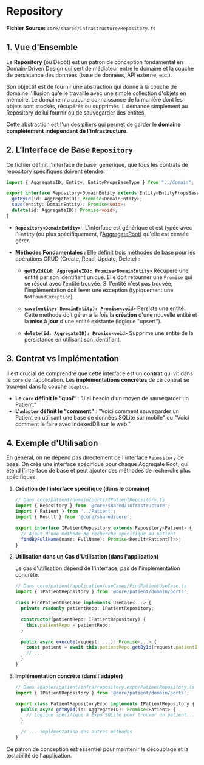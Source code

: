 # Repository

**Fichier Source:** `core/shared/infrastructure/Repository.ts`

## 1. Vue d'Ensemble

Le **Repository** (ou Dépôt) est un patron de conception fondamental en Domain-Driven Design qui sert de médiateur entre le domaine et la couche de persistance des données (base de données, API externe, etc.).

Son objectif est de fournir une abstraction qui donne à la couche de domaine l'illusion qu'elle travaille avec une simple collection d'objets en mémoire. Le domaine n'a aucune connaissance de la manière dont les objets sont stockés, récupérés ou supprimés. Il demande simplement au Repository de lui fournir ou de sauvegarder des entités.

Cette abstraction est l'un des piliers qui permet de garder le **domaine complètement indépendant de l'infrastructure**.

## 2. L'Interface de Base `Repository`

Ce fichier définit l'interface de base, générique, que tous les contrats de repository spécifiques doivent étendre.

```typescript
import { AggregateID, Entity, EntityPropsBaseType } from "../domain";

export interface Repository<DomainEntity extends Entity<EntityPropsBaseType>> {
  getById(id: AggregateID): Promise<DomainEntity>;
  save(entity: DomainEntity): Promise<void>;
  delete(id: AggregateID): Promise<void>;
}
```

- **`Repository<DomainEntity>`** : L'interface est générique et est typée avec l'`Entity` (ou plus spécifiquement, l'[AggregateRoot](../domain/common/AggregateRoot.md)) qu'elle est censée gérer.

- **Méthodes Fondamentales :** Elle définit trois méthodes de base pour les opérations CRUD (Create, Read, Update, Delete) :
    - **`getById(id: AggregateID): Promise<DomainEntity>`**
      Récupère une entité par son identifiant unique. Elle doit retourner une `Promise` qui se résout avec l'entité trouvée. Si l'entité n'est pas trouvée, l'implémentation doit lever une exception (typiquement une `NotFoundException`).

    - **`save(entity: DomainEntity): Promise<void>`**
      Persiste une entité. Cette méthode doit gérer à la fois la **création** d'une nouvelle entité et la **mise à jour** d'une entité existante (logique "upsert").

    - **`delete(id: AggregateID): Promise<void>`**
      Supprime une entité de la persistance en utilisant son identifiant.

## 3. Contrat vs Implémentation

Il est crucial de comprendre que cette interface est un **contrat** qui vit dans le `core` de l'application. Les **implémentations concrètes** de ce contrat se trouvent dans la couche `adapter`.

- **Le `core` définit le "quoi"** : "J'ai besoin d'un moyen de sauvegarder un Patient."
- **L'`adapter` définit le "comment"** : "Voici comment sauvegarder un Patient en utilisant une base de données SQLite sur mobile" ou "Voici comment le faire avec IndexedDB sur le web."

## 4. Exemple d'Utilisation

En général, on ne dépend pas directement de l'interface `Repository` de base. On crée une interface spécifique pour chaque Aggregate Root, qui étend l'interface de base et peut ajouter des méthodes de recherche plus spécifiques.

1.  **Création de l'interface spécifique (dans le domaine)**

    ```typescript
    // Dans core/patient/domain/ports/IPatientRepository.ts
    import { Repository } from '@core/shared/infrastructure';
    import { Patient } from '../Patient';
    import { Result } from '@core/shared/core';

    export interface IPatientRepository extends Repository<Patient> {
      // Ajout d'une méthode de recherche spécifique au patient
      findByFullName(name: FullName): Promise<Result<Patient[]>>;
    }
    ```

2.  **Utilisation dans un Cas d'Utilisation (dans l'application)**

    Le cas d'utilisation dépend de l'interface, pas de l'implémentation concrète.

    ```typescript
    // Dans core/patient/application/useCases/FindPatientUseCase.ts
    import { IPatientRepository } from '@core/patient/domain/ports';

    class FindPatientUseCase implements UseCase<...> {
      private readonly patientRepo: IPatientRepository;

      constructor(patientRepo: IPatientRepository) {
        this.patientRepo = patientRepo;
      }

      public async execute(request: ...): Promise<...> {
        const patient = await this.patientRepo.getById(request.patientId);
        // ...
      }
    }
    ```

3.  **Implémentation concrète (dans l'adapter)**

    ```typescript
    // Dans adapter/patient/infra/repository.expo/PatientRepository.ts
    import { IPatientRepository } from '@core/patient/domain/ports';

    export class PatientRepositoryExpo implements IPatientRepository {
      public async getById(id: AggregateID): Promise<Patient> {
        // Logique spécifique à Expo SQLite pour trouver un patient...
      }

      // ... implémentation des autres méthodes
    }
    ```

Ce patron de conception est essentiel pour maintenir le découplage et la testabilité de l'application.
